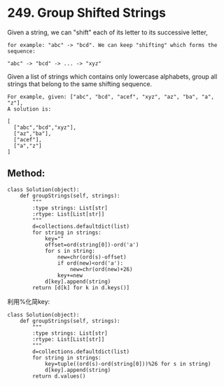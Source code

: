 # 249. Group Shifted Strings

Given a string, we can "shift" each of its letter to its successive letter, 

    for example: "abc" -> "bcd". We can keep "shifting" which forms the sequence:

    "abc" -> "bcd" -> ... -> "xyz"

Given a list of strings which contains only lowercase alphabets, group all strings that belong to the same shifting sequence.

    For example, given: ["abc", "bcd", "acef", "xyz", "az", "ba", "a", "z"], 
    A solution is:
    
    [
      ["abc","bcd","xyz"],
      ["az","ba"],
      ["acef"],
      ["a","z"]
    ]

## Method:

    class Solution(object):
        def groupStrings(self, strings):
            """
            :type strings: List[str]
            :rtype: List[List[str]]
            """
            d=collections.defaultdict(list)
            for string in strings:
                key=""
                offset=ord(string[0])-ord('a')
                for s in string:
                    new=chr(ord(s)-offset)
                    if ord(new)<ord('a'):
                        new=chr(ord(new)+26)
                    key+=new
                d[key].append(string)
            return [d[k] for k in d.keys()]
            
利用%化简key:

    class Solution(object):
        def groupStrings(self, strings):
            """
            :type strings: List[str]
            :rtype: List[List[str]]
            """
            d=collections.defaultdict(list)
            for string in strings:
                key=tuple((ord(s)-ord(string[0]))%26 for s in string)
                d[key].append(string)
            return d.values()